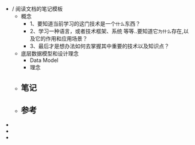 - / 阅读文档的笔记模板
	- 概念
		- 1、要知道当前学习的这门技术是一个`什么`东西？
		- 2、学习一种语言，或者技术框架、系统 等等..要知道它`为什么`存在,以及它的作用和应用场景？
		- 3、最后才是想办法如何去掌握其中重要的技术以及知识点？
	- 底层数据模型和设计理念
		- Data Model
		- 理念
	- 笔记
		-
	- 参考
		-
-
-
-